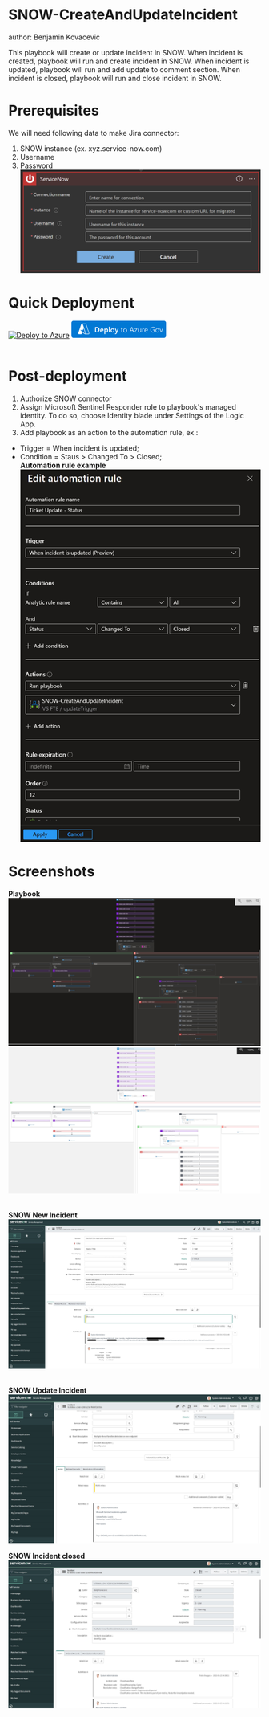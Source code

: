 # SNOW-CreateAndUpdateIncident
author: Benjamin Kovacevic

This playbook will create or update incident in SNOW. When incident is created, playbook will run and create incident in SNOW. When incident is updated, playbook will run and add update to comment section. When incident is closed, playbook will run and close incident in SNOW.

# Prerequisites

We will need following data to make Jira connector:<br>
1. SNOW instance (ex. xyz.service-now.com)
2. Username
3. Password
![SNOW connector requirements](./images/SNOW-connector-requirementsDark.png)<br>

# Quick Deployment
[![Deploy to Azure](https://aka.ms/deploytoazurebutton)](https://portal.azure.com/#create/Microsoft.Template/uri/https%3A%2F%2Fraw.githubusercontent.com%2FAzure%2FAzure-Sentinel%2Fmaster%2FSolutions%2FServicenow%2FPlaybooks%2FSNOW-CreateAndUpdateIncident%2Fazuredeploy.json)
[![Deploy to Azure Gov](https://raw.githubusercontent.com/Azure/azure-quickstart-templates/master/1-CONTRIBUTION-GUIDE/images/deploytoazuregov.png)](https://portal.azure.us/#create/Microsoft.Template/uri/https%3A%2F%2Fraw.githubusercontent.com%2FAzure%2FAzure-Sentinel%2Fmaster%2FSolutions%2FServicenow%2FPlaybooks%2FSNOW-CreateAndUpdateIncident%2Fazuredeploy.json)
<br><br>

# Post-deployment
1. Authorize SNOW connector
2. Assign Microsoft Sentinel Responder role to playbook's managed identity. To do so, choose Identity blade under Settings of the Logic App.
3. Add playbook as an action to the automation rule, ex.:
- Trigger = When incident is updated;  
- Condition = Staus > Changed To > Closed;.<br>
**Automation rule example**<br>
![Automation Rule Example](./images/AutomationRuleExampleDark.jpg)

# Screenshots

**Playbook** <br>
![playbook screenshot](./images/SnowPlaybookDark.jpg)<br>
![playbook screenshot](./images/SnowPlaybookLight.jpg)<br><br>

**SNOW New Incident** <br>
![snow screenshot new](./images/SNOWNewIncident.jpg)<br><br>

**SNOW Update Incident** <br>
![snow screenshot update](./images/SNOWTagAdded.jpg)<br>

**SNOW Incident closed** <br>
![snow screenshot closed](./images/SNOWIncidentClosed.jpg)<br><br>